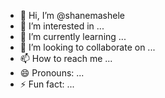 - 👋 Hi, I’m @shanemashele
- 👀 I’m interested in ...
- 🌱 I’m currently learning ...
- 💞️ I’m looking to collaborate on ...
- 📫 How to reach me ...
- 😄 Pronouns: ...
- ⚡ Fun fact: ...

<!---
shanemashele/shanemashele is a ✨ special ✨ repository because its `README.md` (this file) appears on your GitHub profile.
You can click the Preview link to take a look at your changes.
--->
